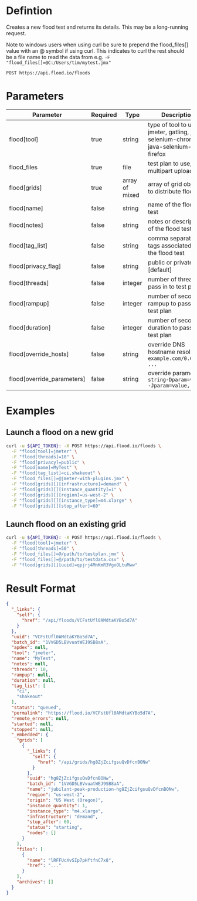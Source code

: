 # Defintion

Creates a new flood test and returns its details. This may be a long-running request.

Note to windows users when using curl be sure to prepend the flood_files[] value with an @ symbol if using curl. This indicates to curl the rest should be a file name to read the data from e.g. `-F "flood_files[]=@C:/Users/tim/mytest.jmx"`

    POST https://api.flood.io/floods

# Parameters

| Parameter | Required | Type | Description |
| --------- | -------- | ---- | ----------- |
| flood[tool] | true | string | type of tool to use, jmeter, gatling, java-selenium-chrome or java-selenium-firefox |
| flood_files | true | file | test plan to use, as a multipart upload |
| flood[grids] | true | array of mixed | array of grid objects to distribute flood to |
| flood[name] | false | string | name of the flood test |
| flood[notes] | false | string | notes or description of the flood test |
| flood[tag_list] | false | string | comma separated tags associated with the flood test |
| flood[privacy_flag] | false | string | public or private [default]|
| flood[threads] | false | integer | number of threads to pass in to test plan |
| flood[rampup] | false | integer | number of seconds rampup to pass in to test plan |
| flood[duration] | false | integer | number of seconds duration to pass in to test plan |
| flood[override_hosts] | false | string | override DNS hostname resolution `example.com/0.0.0.0, ...` |
| flood[override_parameters] | false | string | override parameters `string-Dparam=value, -Jparam=value, ...` |

# Examples

## Launch a flood on a new grid

```sh
curl -u ${API_TOKEN}: -X POST https://api.flood.io/floods \
  -F "flood[tool]=jmeter" \
  -F "flood[threads]=10" \
  -F "flood[privacy]=public" \
  -F "flood[name]=MyTest" \
  -F "flood[tag_list]=ci,shakeout" \
  -F "flood_files[]=@jmeter-with-plugins.jmx" \
  -F "flood[grids][][infrastructure]=demand" \
  -F "flood[grids][][instance_quantity]=1" \
  -F "flood[grids][][region]=us-west-2" \
  -F "flood[grids][][instance_type]=m4.xlarge" \
  -F "flood[grids][][stop_after]=60"
```

## Launch flood on an existing grid

```sh
curl -u ${API_TOKEN}: -X POST https://api.flood.io/floods \
  -F "flood[tool]=jmeter" \
  -F "flood[threads]=50" \
  -F "flood_files[]=@/path/to/testplan.jmx" \
  -F "flood_files[]=@/path/to/testdata.csv" \
  -F "flood[grids][][uuid]=qpjrj4MnKmR3VgxOLtuMww"
```

# Result Format

```json
{
  "_links": {
    "self": {
      "href": "/api/floods/VCFstUfl0AMdtaKYBo5d7A"
    }
  },
  "uuid": "VCFstUfl0AMdtaKYBo5d7A",
  "batch_id": "1VVGD5LBVvuatWEJ9SB8aA",
  "apdex": null,
  "tool": "jmeter",
  "name": "MyTest",
  "notes": null,
  "threads": 10,
  "rampup": null,
  "duration": null,
  "tag_list": [
    "ci",
    "shakeout"
  ],
  "status": "queued",
  "permalink": "https://flood.io/VCFstUfl0AMdtaKYBo5d7A",
  "remote_errors": null,
  "started": null,
  "stopped": null,
  "_embedded": {
    "grids": [
      {
        "_links": {
          "self": {
            "href": "/api/grids/hg8ZjZcifgsuQvDfcnBONw"
          }
        },
        "uuid": "hg8ZjZcifgsuQvDfcnBONw",
        "batch_id": "1VVGD5LBVvuatWEJ9SB8aA",
        "name": "jubilant-peak-production-hg8ZjZcifgsuQvDfcnBONw",
        "region": "us-west-2",
        "origin": "US West (Oregon)",
        "instance_quantity": 1,
        "instance_type": "m4.xlarge",
        "infrastructure": "demand",
        "stop_after": 60,
        "status": "starting",
        "nodes": []
      }
    ],
    "files": [
      {
        "name": "lRFFUcXvSIp7pHftfnC7x8",
        "href": "..."
      }
    ],
    "archives": []
  }
}
```

